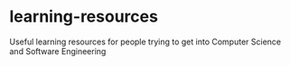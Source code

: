 # learning-resources
Useful learning resources for people trying to get into Computer Science and Software Engineering
